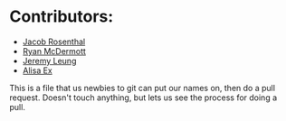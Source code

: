 # Contributors:


* [Jacob Rosenthal](https://github.com/jacobrosenthal/)
* [Ryan McDermott](http://twitter.com/blhack)
* [Jeremy Leung](https://github.com/uberschnitzel/)
* [Alisa Ex](http://www.alisaex.com)


This is a file that us newbies to git can put our names on, then do a pull request.  Doesn't touch anything, but lets us see the process for doing a pull.


